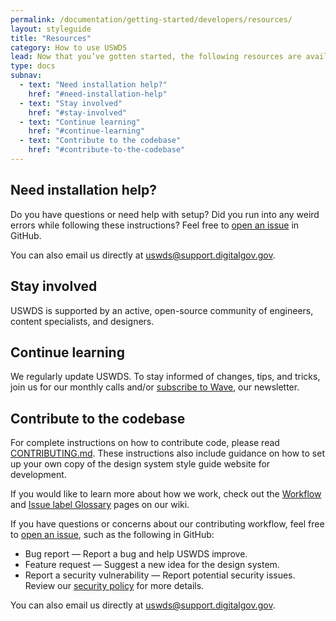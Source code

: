```yaml
---
permalink: /documentation/getting-started/developers/resources/
layout: styleguide
title: "Resources"
category: How to use USWDS
lead: Now that you’ve gotten started, the following resources are available to help you stay in touch, to provide support as you continue with your projects, and to enable you to provide recommendations and feedback.
type: docs
subnav:
  - text: "Need installation help?"
    href: "#need-installation-help"
  - text: "Stay involved"
    href: "#stay-involved"
  - text: "Continue learning"
    href: "#continue-learning"
  - text: "Contribute to the codebase"
    href: "#contribute-to-the-codebase"
---
```


## Need installation help?
Do you have questions or need help with setup? Did you run into any weird errors while following these instructions? Feel free to [open an issue](https://github.com/uswds/uswds/issues) in GitHub.

You can also email us directly at [uswds@support.digitalgov.gov](mailto:uswds@support.digitalgov.gov).

## Stay involved
USWDS is supported by an active, open-source community of engineers, content specialists, and designers.

## Continue learning
We regularly update USWDS. To stay informed of changes, tips, and tricks, join us for our monthly calls and/or [subscribe to Wave](https://public.govdelivery.com/accounts/USGSATTS/subscriber/new?qsp=GSA_TTS), our newsletter.

## Contribute to the codebase
For complete instructions on how to contribute code, please read [CONTRIBUTING.md](https://github.com/uswds/uswds/blob/develop/CONTRIBUTING.md). These instructions also include guidance on how to set up your own copy of the design system style guide website for development.

If you would like to learn more about how we work, check out the [Workflow](https://github.com/uswds/uswds/wiki/Workflow) and [Issue label Glossary](https://github.com/uswds/uswds/wiki/Issue-label-glossary) pages on our wiki.

If you have questions or concerns about our contributing workflow, feel free to [open an issue](https://github.com/uswds/uswds/issues), such as the following in GitHub:
- Bug report — Report a bug and help USWDS improve.
- Feature request — Suggest a new idea for the design system.
- Report a security vulnerability — Report potential security issues. Review our [security policy](https://github.com/uswds/uswds/security/policy) for more details.

You can also email us directly at [uswds@support.digitalgov.gov](mailto:uswds@support.digitalgov.gov).
